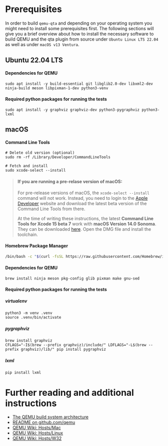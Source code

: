 # Prerequisites

In order to build `qemu-qta` and depending on your operating system you might need to install some prerequisites first. The following sections will give you a brief overview about how to install the necessary software to build QEMU and the qta plugin from source under `Ubuntu Linux LTS 22.04` as well as under `macOS v13 Ventura`.

## Ubuntu 22.04 LTS

#### Dependencies for QEMU

```console
sudo apt install -y build-essential git libglib2.0-dev libxml2-dev ninja-build meson libpixman-1-dev python3-venv
```

#### Required python packages for running the tests

```console
sudo apt install -y graphviz graphviz-dev python3-pygraphviz python3-lxml
```

## macOS

#### Command Line Tools

```console
# Delete old version (optional)
sudo rm -rf /Library/Developer/CommandLineTools

# Fetch and install
sudo xcode-select --install
```

> #### If you are running a pre-relase version of macOS:
>     
> For pre-release versions of macOS, the `xcode-select --install` command will not work. Instead, you need to login to the [Apple Developer](https://developer.apple.com/download/all/) website and download the latest beta version of the Command Line Tools from there. 
>     
> At the time of writing these instructions, the latest **Command Line Tools for Xcode 15 beta 7** work with **macOS Version 14.0 Sonoma**. They can be downloaded [here](https://download.developer.apple.com/Developer_Tools/Command_Line_Tools_for_Xcode_15_beta_7/Command_Line_Tools_for_Xcode_15_beta_7.dmg). Open the DMG file and install the toolchain.

#### Homebrew Package Manager

```bash
/bin/bash -c "$(curl -fsSL https://raw.githubusercontent.com/Homebrew/install/HEAD/install.sh)"
```

#### Dependencies for QEMU

```console
brew install ninja meson pkg-config glib pixman make gnu-sed
```

#### Required python packages for running the tests

##### virtualenv

```console
python3 -m venv .venv
source .venv/bin/activate
```

##### pygraphviz

```console
brew install graphviz
CFLAGS="-I$(brew --prefix graphviz)/include/" LDFLAGS="-L$(brew --prefix graphviz)/lib/" pip install pygraphviz
```

##### lxml

```console
pip install lxml
```

# Further reading and additional instructions

- [The QEMU build system architecture](https://qemu.readthedocs.io/en/latest/devel/build-system.html)
- [README on github.com/qemu](https://github.com/qemu/qemu/blob/master/README.rst)
- [QEMU Wiki: Hosts/Mac](https://wiki.qemu.org/Hosts/Mac) 
- [QEMU Wiki: Hosts/Linux](https://wiki.qemu.org/Hosts/Linux) 
- [QEMU Wiki: Hosts/W32](https://wiki.qemu.org/Hosts/W32) 
